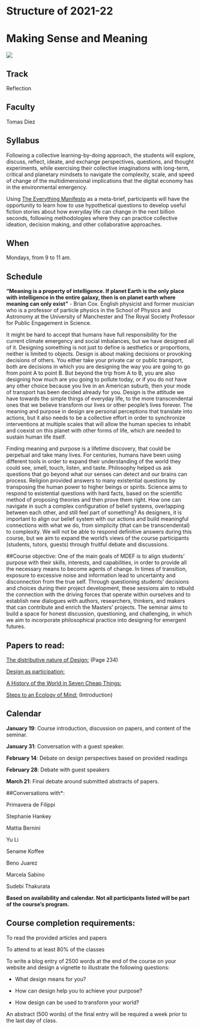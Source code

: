 Structure of 2021-22
======================

# Making Sense and Meaning

![](images/making_sense_and_meaning.jpg)
## Track
Reflection

## Faculty
Tomas Diez

## Syllabus

Following a collective learning-by-doing approach, the students will explore, discuss, reflect, ideate, and exchange perspectives, questions, and thought experiments, while exercising their collective imaginations with long-term, critical and planetary mindsets to navigate the complexity, scale, and speed of change of the multidimensional implications that the digital economy has in the environmental emergency.

Using [The Everything Manifesto](https://www.iam-internet.com/everything) as a meta-brief, participants will have the opportunity to learn how to use hypothetical questions to develop useful fiction stories about how everyday life can change in the next billion seconds, following methodologies where they can practice collective ideation, decision making, and other collaborative approaches.



## When  
Mondays, from 9 to 11 am.

## Schedule
**“Meaning is a property of intelligence. If planet Earth is the only place with intelligence in the entire galaxy, then is on planet earth where meaning can only exist”** - Brian Cox. English physicist and former musician who is a professor of particle physics in the School of Physics and Astronomy at the University of Manchester and The Royal Society Professor for Public Engagement in Science.

It might be hard to accept that humans have full responsibility for the current climate emergency and social imbalances, but we have designed all of it. Designing something is not just to define is aesthetics or proportions, neither is limited to objects. Design is about making decisions or provoking decisions of others. You either take your private car or public transport, both are decisions in which you are designing the way you are going to go from point A to point B. But beyond the trip from A to B, you are also designing how much are you going to pollute today, or if you do not have any other choice because you live in an American suburb, then your mode of transport has been decided already for you. Design is the attitude we have towards the simple things of everyday life, to the more transcendental ones that we believe transform our lives or other people’s lives forever. The meaning and purpose in design are personal perceptions that translate into actions, but it also needs to be a collective effort in order to synchronize interventions at multiple scales that will allow the human species to inhabit and coexist on this planet with other forms of life, which are needed to sustain human life itself.

Finding meaning and purpose is a lifetime discovery, that could be perpetual and take many lives. For centuries, humans have been using different tools in order to expand their understanding of the world they could see, smell, touch, listen, and taste. Philosophy helped us ask questions that go beyond what our senses can detect and our brains can process. Religion provided answers to many existential questions by transposing the human power to higher beings or spirits. Science aims to respond to existential questions with hard facts, based on the scientific method of proposing theories and then prove them right. How one can navigate in such a complex configuration of belief systems, overlapping between each other, and still feel part of something? As designers, it is important to align our belief system with our actions and build meaningful connections with what we do, from simplicity (that can be transcendental) to complexity. We will not be able to respond definitive answers during this course, but we aim to expand the world’s views of the course participants (students, tutors, guests) through fruitful debate and discussions.

##Course objective:
One of the main goals of MDEF is to align students’ purpose with their skills, interests, and capabilities, in order to provide all the necessary means to become agents of change. In times of transition, exposure to excessive noise and information lead to uncertainty and disconnection from the true self. Through questioning students’ decisions and choices during their project development, these sessions aim to rebuild the connection with the driving forces that operate within ourselves and to establish new dialogues with authors, researchers, thinkers, and makers that can contribute and enrich the Masters’ projects. The seminar aims to build a space for honest discussion, questioning, and challenging, in which we aim to incorporate philosophical practice into designing for emergent futures.

## Papers to read:
[The distributive nature of Design:](https://distributeddesign.eu/wp-content/uploads/2021/10/This-Is-Distributed-Design-Book-by-Distributed-Design-Platform.pdf)
(Page 234)

[Design as participation:](https://jods.mitpress.mit.edu/pub/design-as-participation/release/1 )

[A History of the World in Seven Cheap Things:](https://www.researchgate.net/publication/319143816_A_History_of_the_World_in_Seven_Cheap_Things)

[Steps to an Ecology of Mind:](https://ejcj.orfaleacenter.ucsb.edu/wp-content/uploads/2017/06/1972.-Gregory-Bateson-Steps-to-an-Ecology-of-Mind.pdf )
(Introduction)

## Calendar

**January 19**: Course introduction, discussion on papers, and content of the seminar.

**January 31**: Conversation with a guest speaker.

**February 14**: Debate on design perspectives based on provided readings

**February 28**: Debate with guest speakers

**March 21**: Final debate around submitted abstracts of papers.


##Conversations with*:

Primavera de Filippi

Stephanie Hankey

Mattia Bernini

Yu Li

Sename Koffee

Beno Juarez

Marcela Sabino

Sudebi Thakurata

**Based on availability and calendar. Not all participants listed will be part of the course’s program.**



## Course completion requirements:

To read the provided articles and papers

To attend to at least 80% of the classes

To write a blog entry of 2500 words at the end of the course on your website and design a vignette to illustrate the following questions:

- What design means for you?

- How can design help you to achieve your purpose?

- How design can be used to transform your world?

An abstract (500 words) of the final entry will be required a week prior to the last day of class.
